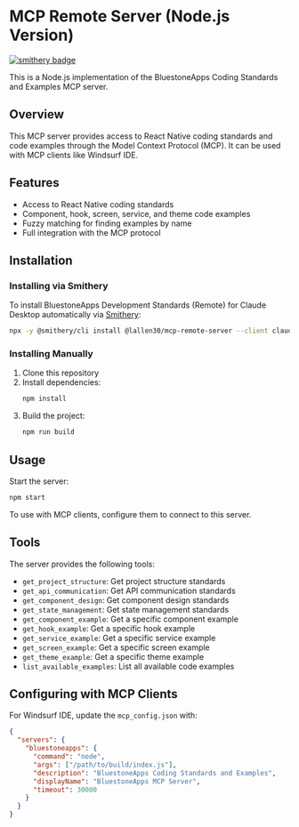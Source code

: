 # MCP Remote Server (Node.js Version)

[![smithery badge](https://smithery.ai/badge/@lallen30/mcp-remote-server)](https://smithery.ai/server/@lallen30/mcp-remote-server)

This is a Node.js implementation of the BluestoneApps Coding Standards and Examples MCP server.

## Overview

This MCP server provides access to React Native coding standards and code examples through the Model Context Protocol (MCP). It can be used with MCP clients like Windsurf IDE.

## Features

- Access to React Native coding standards
- Component, hook, screen, service, and theme code examples
- Fuzzy matching for finding examples by name
- Full integration with the MCP protocol

## Installation

### Installing via Smithery

To install BluestoneApps Development Standards (Remote) for Claude Desktop automatically via [Smithery](https://smithery.ai/server/@lallen30/mcp-remote-server):

```bash
npx -y @smithery/cli install @lallen30/mcp-remote-server --client claude
```

### Installing Manually
1. Clone this repository
2. Install dependencies:
   ```bash
   npm install
   ```
3. Build the project:
   ```bash
   npm run build
   ```

## Usage

Start the server:

```bash
npm start
```

To use with MCP clients, configure them to connect to this server.

## Tools

The server provides the following tools:

- `get_project_structure`: Get project structure standards
- `get_api_communication`: Get API communication standards 
- `get_component_design`: Get component design standards
- `get_state_management`: Get state management standards
- `get_component_example`: Get a specific component example
- `get_hook_example`: Get a specific hook example
- `get_service_example`: Get a specific service example 
- `get_screen_example`: Get a specific screen example
- `get_theme_example`: Get a specific theme example
- `list_available_examples`: List all available code examples

## Configuring with MCP Clients

For Windsurf IDE, update the `mcp_config.json` with:

```json
{
  "servers": {
    "bluestoneapps": {
      "command": "node",
      "args": ["/path/to/build/index.js"],
      "description": "BluestoneApps Coding Standards and Examples",
      "displayName": "BluestoneApps MCP Server",
      "timeout": 30000
    }
  }
}
```
